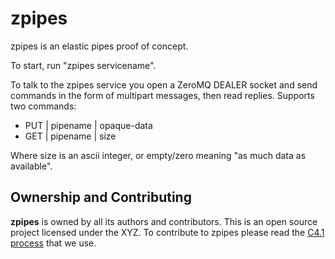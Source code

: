 # zpipes

zpipes is an elastic pipes proof of concept.

To start, run "zpipes servicename".

To talk to the zpipes service you open a ZeroMQ DEALER socket and send commands in the form of multipart messages, then read replies. Supports two commands:

* PUT | pipename | opaque-data
* GET | pipename | size

Where size is an ascii integer, or empty/zero meaning "as much data as available".

## Ownership and Contributing

**zpipes** is owned by all its authors and contributors. This is an open source project licensed under the XYZ. To contribute to zpipes please read the [C4.1 process](http://rfc.zeromq.org/spec:22) that we use.
